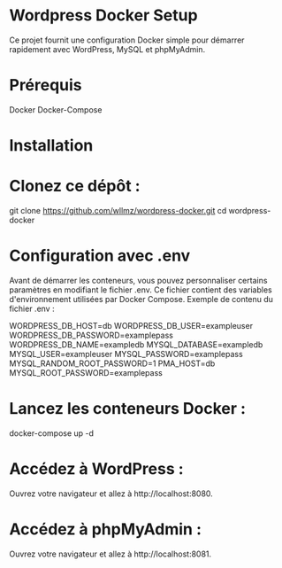 # Wordpress Docker Setup
Ce projet fournit une configuration Docker simple pour démarrer rapidement avec WordPress, MySQL et phpMyAdmin.

# Prérequis
Docker
Docker-Compose

# Installation

# Clonez ce dépôt :
git clone https://github.com/wllmz/wordpress-docker.git
cd wordpress-docker

# Configuration avec .env
Avant de démarrer les conteneurs, vous pouvez personnaliser certains paramètres en modifiant le fichier .env. Ce fichier contient des variables d'environnement utilisées par Docker Compose.
Exemple de contenu du fichier .env :

WORDPRESS_DB_HOST=db
WORDPRESS_DB_USER=exampleuser
WORDPRESS_DB_PASSWORD=examplepass
WORDPRESS_DB_NAME=exampledb
MYSQL_DATABASE=exampledb
MYSQL_USER=exampleuser
MYSQL_PASSWORD=examplepass
MYSQL_RANDOM_ROOT_PASSWORD=1
PMA_HOST=db
MYSQL_ROOT_PASSWORD=examplepass

# Lancez les conteneurs Docker :
docker-compose up -d

# Accédez à WordPress :
Ouvrez votre navigateur et allez à http://localhost:8080.

# Accédez à phpMyAdmin :
Ouvrez votre navigateur et allez à http://localhost:8081.

